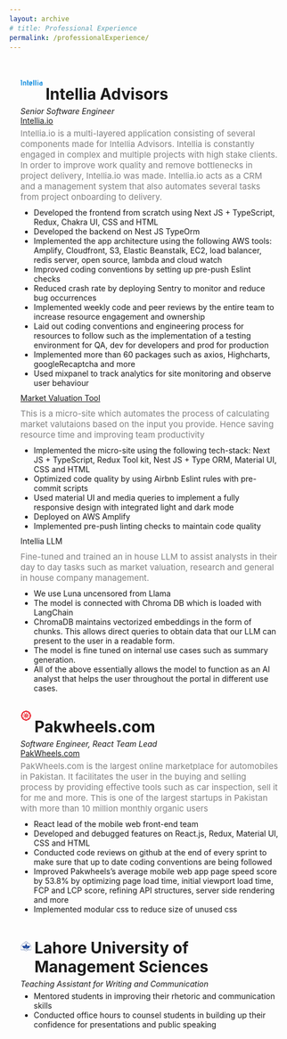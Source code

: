 ```yaml
---
layout: archive
# title: Professional Experience
permalink: /professionalExperience/
---
```


<style>
    .page-content {
        margin: 20px;
        display: flex;
        flex-direction: column;
    }
</style>

<div class="page-content">
    <div style="margin-bottom: 5px; display: flex; align-items: center;">
        <img src='/images/intellia-fav.svg' width='40' style="margin-right: 5px;">
        <h1 style="margin-bottom: 0px;">Intellia Advisors</h1>
    </div>
    <p style="margin-bottom: 0px; margin-top: 0px;"><em>Senior Software Engineer</em></p>
    <a rel="noopener noreferrer" href="https://www.intellia.io/">Intellia.io</a>
    <p style="margin-bottom: 5px; margin-top: 5px; font-size: 15px; color:grey;">Intellia.io is a multi-layered application consisting of several components made for Intellia Advisors. Intellia is constantly engaged in complex and multiple projects with high stake clients. In order to improve work quality and remove bottlenecks in project delivery, Intellia.io was made. Intellia.io acts as a CRM and a management system that also automates several tasks from project onboarding to delivery.</p>
    <ul style="margin-bottom: 5px; margin-top: 5px; row-gap:2px">
        <li style="margin-bottom: 0px; margin-top: 0px;">Developed the frontend from scratch using Next JS + TypeScript, Redux, Chakra UI, CSS and HTML</li>
        <li style="margin-bottom: 0px; margin-top: 0px;">Developed the backend on Nest JS TypeOrm</li>
        <li style="margin-bottom: 0px; margin-top: 0px;">Implemented the app architecture using the following AWS tools: Amplify, Cloudfront, S3, Elastic Beanstalk, EC2, load balancer, redis server, open source, lambda and cloud watch</li>
        <li style="margin-bottom: 0px; margin-top: 0px;">Improved coding conventions by setting up pre-push Eslint checks</li>
        <li style="margin-bottom: 0px; margin-top: 0px;">Reduced crash rate by deploying Sentry to monitor and reduce bug occurrences</li>
        <li style="margin-bottom: 0px; margin-top: 0px;">Implemented weekly code and peer reviews by the entire team to increase resource engagement and ownership</li>
        <li style="margin-bottom: 0px; margin-top: 0px;">Laid out coding conventions and engineering process for resources to follow such as the implementation of a testing environment for QA, dev for developers and prod for production</li>
        <li style="margin-bottom: 0px; margin-top: 0px;">Implemented more than 60 packages such as axios, Highcharts, googleRecaptcha and more</li>
         <li style="margin-bottom: 0px; margin-top: 0px;">Used mixpanel to track analytics for site monitoring and observe user behaviour</li>
    </ul>
    <a rel="noopener noreferrer" style="margin-bottom: 5px; margin-top: 5px;" href="https://main.d2ijbpdrqizohe.amplifyapp.com/">Market Valuation Tool</a>
    <p style="margin-bottom: 5px; margin-top: 5px; font-size: 15px; color:grey;">This is a micro-site which automates the process of calculating market valutaions based on the input you provide. Hence saving resource time and improving team productivity</p>
    <ul style="margin-bottom: 5px; margin-top: 5px; row-gap:2px">
        <li style="margin-bottom: 0px; margin-top: 0px;">Implemented the micro-site using the following tech-stack: Next JS + TypeScript, Redux Tool kit, Nest JS + Type ORM, Material UI, CSS and HTML</li>
        <li style="margin-bottom: 0px; margin-top: 0px;">Optimized code quality by using Airbnb Eslint rules with pre-commit scripts</li>
        <li style="margin-bottom: 0px; margin-top: 0px;">Used material UI and media queries to implement a fully responsive design with integrated light and dark mode</li>
        <li style="margin-bottom: 0px; margin-top: 0px;">Deployed on AWS Amplify</li>
        <li style="margin-bottom: 0px; margin-top: 0px;">Implemented pre-push linting checks to maintain code quality</li>
    </ul>
    <p style="margin-bottom: 5px; margin-top: 5px;">Intellia LLM</p>
    <p style="margin-bottom: 5px; margin-top: 5px; font-size: 15px; color:grey;">Fine-tuned and trained an in house LLM to assist analysts in their day to day tasks such as market valuation, research and general in house company management.</p>
    <ul style="margin-bottom: 5px; margin-top: 5px; row-gap:2px">
        <li style="margin-bottom: 0px; margin-top: 0px;">We use Luna uncensored from Llama</li>
        <li style="margin-bottom: 0px; margin-top: 0px;">The model is connected with Chroma DB which is loaded with LangChain</li>
        <li style="margin-bottom: 0px; margin-top: 0px;">ChromaDB maintains vectorized embeddings in the form of chunks. This allows direct queries to obtain data that our LLM can present to the user in a readable form.</li>
        <li style="margin-bottom: 0px; margin-top: 0px;">The model is fine tuned on internal use cases such as summary generation.</li>
        <li style="margin-bottom: 0px; margin-top: 0px;">All of the above essentially allows the model to function as an AI analyst that helps the user throughout the portal in different use cases.</li>
    </ul>
    <div style="margin-bottom: 5px; display: flex; align-items: center;">
        <img src='/images/pw-favicon.png' width='20' height='20' style="margin-right: 5px;">
        <h1 style="margin-bottom: 0px;">Pakwheels.com</h1>
    </div>
    <p style="margin-bottom: 0px; margin-top: 0px;"><em>Software Engineer, React Team Lead</em></p>
    <a rel="noopener noreferrer" href="https://www.pakwheels.com/">PakWheels.com</a>
    <p style="margin-bottom: 5px; margin-top: 5px; font-size: 15px; color:grey;">PakWheels.com is the largest online marketplace for automobiles in Pakistan. It facilitates the user in the buying and selling process by providing effective tools such as car inspection, sell it for me and more. This is one of the largest startups in Pakistan with more than 10 million monthly organic users</p>
    <ul style="margin-bottom: 5px; margin-top: 5px; row-gap:2px">
        <li style="margin-bottom: 0px; margin-top: 0px;">React lead of the mobile web front-end team</li>
        <li style="margin-bottom: 0px; margin-top: 0px;">Developed and debugged features on React.js, Redux, Material UI, CSS and HTML</li>
        <li style="margin-bottom: 0px; margin-top: 0px;">Conducted code reviews on github at the end of every sprint to make sure that up to date coding conventions are being followed</li>
        <li style="margin-bottom: 0px; margin-top: 0px;">Improved Pakwheels’s average mobile web app page speed score by 53.8% by optimizing page load time, initial viewport load time, FCP and LCP score, refining API structures, server side rendering and more</li>
        <li style="margin-bottom: 0px; margin-top: 0px;">Implemented modular css to reduce size of unused css</li>
    </ul>
    <div style="margin-bottom: 5px; display: flex; align-items: center;">
        <img src='/images/lums.png' width='20' height='20' style="margin-right: 5px;">
        <h1 style="margin-bottom: 0px;">Lahore University of Management Sciences</h1>
    </div>
    <p style="margin-bottom: 0px; margin-top: 0px;"><em>Teaching Assistant for Writing and Communication</em></p>
    <ul style="margin-bottom: 5px; margin-top: 5px; row-gap:2px">
        <li style="margin-bottom: 0px; margin-top: 0px;">Mentored students in improving their rhetoric and communication skills</li>
        <li style="margin-bottom: 0px; margin-top: 0px;">Conducted office hours to counsel students in building up their confidence for presentations and public speaking</li>
    </ul>


    

</div>
